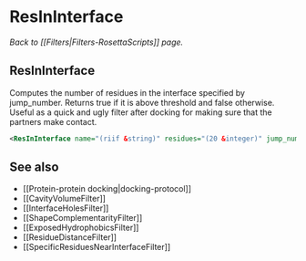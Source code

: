# ResInInterface
*Back to [[Filters|Filters-RosettaScripts]] page.*
## ResInInterface

Computes the number of residues in the interface specified by jump\_number.  Returns true if it is above threshold and false otherwise. Useful as a quick and ugly filter after docking for making sure that the partners make contact.

```xml
<ResInInterface name="(riif &string)" residues="(20 &integer)" jump_number="(1 &integer)"/>
```

## See also

* [[Protein-protein docking|docking-protocol]]
* [[CavityVolumeFilter]]
* [[InterfaceHolesFilter]]
* [[ShapeComplementarityFilter]]
* [[ExposedHydrophobicsFilter]]
* [[ResidueDistanceFilter]]
* [[SpecificResiduesNearInterfaceFilter]]
